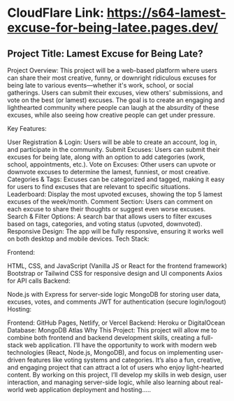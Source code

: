 
# CloudFlare Link: https://s64-lamest-excuse-for-being-latee.pages.dev/


## Project Title: Lamest Excuse for Being Late?

Project Overview:
This project will be a web-based platform where users can share their most creative, funny, or downright ridiculous excuses for being late to various events—whether it's work, school, or social gatherings. Users can submit their excuses, view others' submissions, and vote on the best (or lamest) excuses. The goal is to create an engaging and lighthearted community where people can laugh at the absurdity of these excuses, while also seeing how creative people can get under pressure.

Key Features:

User Registration & Login: Users will be able to create an account, log in, and participate in the community.
Submit Excuses: Users can submit their excuses for being late, along with an option to add categories (work, school, appointments, etc.).
Vote on Excuses: Other users can upvote or downvote excuses to determine the lamest, funniest, or most creative.
Categories & Tags: Excuses can be categorized and tagged, making it easy for users to find excuses that are relevant to specific situations.
Leaderboard: Display the most upvoted excuses, showing the top 5 lamest excuses of the week/month.
Comment Section: Users can comment on each excuse to share their thoughts or suggest even worse excuses.
Search & Filter Options: A search bar that allows users to filter excuses based on tags, categories, and voting status (upvoted, downvoted).
Responsive Design: The app will be fully responsive, ensuring it works well on both desktop and mobile devices.
Tech Stack:

Frontend:

HTML, CSS, and JavaScript (Vanilla JS or React for the frontend framework)
Bootstrap or Tailwind CSS for responsive design and UI components
Axios for API calls
Backend:

Node.js with Express for server-side logic
MongoDB for storing user data, excuses, votes, and comments
JWT for authentication (secure login/logout)
Hosting:

Frontend: GitHub Pages, Netlify, or Vercel
Backend: Heroku or DigitalOcean
Database: MongoDB Atlas
Why This Project:
This project will allow me to combine both frontend and backend development skills, creating a full-stack web application. I’ll have the opportunity to work with modern web technologies (React, Node.js, MongoDB), and focus on implementing user-driven features like voting systems and categories. It’s also a fun, creative, and engaging project that can attract a lot of users who enjoy light-hearted content. By working on this project, I’ll develop my skills in web design, user interaction, and managing server-side logic, while also learning about real-world web application deployment and hosting.....
